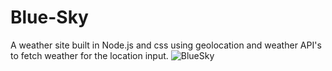 # Blue-Sky

A weather site built in Node.js and css using geolocation and weather API's to fetch weather for the location input.
![BlueSky](https://cdn.discordapp.com/attachments/755504752011378822/777805252375609344/unknown.png)
